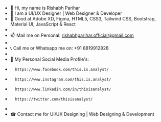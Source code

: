 - 👋 Hi, my name is Rishabh Parihar
- 👀 I am a UI/UX Designer | Web Designer & Developer
- 🌱 Good at Adobe XD, Figma, HTML5, CSS3, Tailwind CSS, Bootstrap, Material UI, JavaScript & React
-
- 📫 Mail me on Personal: rishabhparihar.official@gmail.com
-
- 📞 Call me or Whatsapp me on: +91 8819912828
-
- 🔎 My Personal Social Media Profile's:
-       https://www.facebook.com/this.is.analyst/
-       https://www.instagram.com/this.is.analyst/
-       https://www.linkedin.com/in/thisisanalyst/
-       https://twitter.com/thisisanalyst/
-
- ☎ Contact me for UI/UX Designing | Web Designing & Development

<!---thisisanalyst/thisisanalyst is a ✨ special ✨ repository because its `README.md` (this file) appears on your GitHub profile.
You can click the Preview link to take a look at your changes.--->
